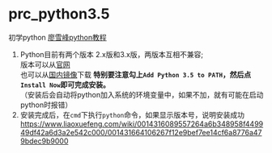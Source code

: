 # prc_python3.5
初学python
[廖雪峰python教程](link "https://www.liaoxuefeng.com/wiki/0014316089557264a6b348958f449949df42a6d3a2e542c000")
1. Python目前有两个版本 2.x版和3.x版，两版本互相不兼容;  
版本可以从[官网](link "https://www.python.org/downloads/windows/")  
也可以从[国内镜像](link "https://pan.baidu.com/s/1kU5OCOB#list/path=%2Fpub%2Fpython")下载  
**特别要注意勾上<font color>`Add Python 3.5 to PATH`</font>，然后点<font color>`Install Now`</font>即可完成安装。**  
（安装后会自动将python加入系统的环境变量中，如果不加，就有可能在启动python时报错）
2. 安装完成后，在<font color>`cmd`</font>下执行<font color>`python`</font>命令，如果显示版本号，说明安装成功
https://www.liaoxuefeng.com/wiki/0014316089557264a6b348958f449949df42a6d3a2e542c000/001431664106267f12e9bef7ee14cf6a8776a479bdec9b9000
